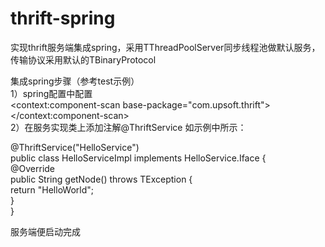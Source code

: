 # thrift-spring
实现thrift服务端集成spring，采用TThreadPoolServer同步线程池做默认服务，传输协议采用默认的TBinaryProtocol

集成spring步骤（参考test示例）<br>
1）spring配置中配置<br>
<context:component-scan base-package="com.upsoft.thrift"></context:component-scan>  
<bean class="com.xjkwq1qq.core.ThriftServiceApplication" />
2）在服务实现类上添加注解@ThriftService
如示例中所示：<br>


@ThriftService("HelloService")<br>
public class HelloServiceImpl implements HelloService.Iface {<br>
	@Override<br>
	public String getNode() throws TException {<br>
		return "HelloWorld";<br>
	}<br>
}<br>

服务端便启动完成

